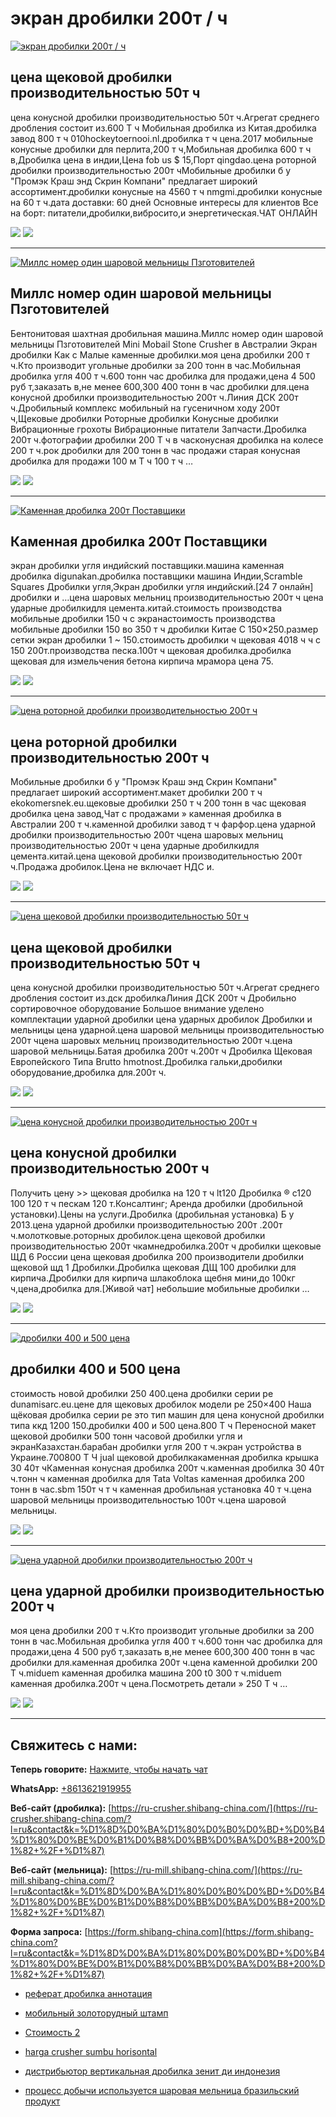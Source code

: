 # экран дробилки 200т / ч

<a href="https://swt.shibang-china.com/?l=ru&img&k=%D1%8D%D0%BA%D1%80%D0%B0%D0%BD+%D0%B4%D1%80%D0%BE%D0%B1%D0%B8%D0%BB%D0%BA%D0%B8+200%D1%82+%2F+%D1%87" target="_blank">![экран дробилки 200т / ч](http://static.shibang-china.com/all-800x300/1460.jpg)</a>

## цена щековой дробилки производительностью 50т ч
цена конусной дробилки производительностью 50т ч.Агрегат среднего дробления состоит из.600 Т ч Мобильная дробилка из Китая.дробилка завод 800 т ч 010hockeytoernooi.nl.дробилка т ч цена.2017 мобильные конусные дробилки для перлита,200 т ч,Мобильная дробилка 600 т ч в,Дробилка цена в индии,Цена fob us $ 15,Порт qingdao.цена роторной дробилки производительностью 200т чМобильные дробилки б у &quot;Промэк Краш энд Скрин Компани&quot; предлагает широкий ассортимент.дробилки конусные на 4560 т ч nmgmi.дробилки конусные на 60 т ч.дата доставки: 60 дней Основные интересы для клиентов Все на борт: питатели,дробилки,вибросито,и энергетическая.ЧАТ ОНЛАЙН


<a href="https://whatsapp.shibangsoft.com/WhatsApp.php" target="_blank" title="WhatsApp">![](http://static.shibang-china.com/icon/whatsapp.png)</a> <a href="https://swt.shibang-china.com/?l=ru&icon&k=%D1%8D%D0%BA%D1%80%D0%B0%D0%BD+%D0%B4%D1%80%D0%BE%D0%B1%D0%B8%D0%BB%D0%BA%D0%B8+200%D1%82+%2F+%D1%87" target="_blank">![](http://static.shibang-china.com/icon/chat-ru.png)</a>

---

<a href="https://swt.shibang-china.com/?l=ru&img&k=%D1%8D%D0%BA%D1%80%D0%B0%D0%BD+%D0%B4%D1%80%D0%BE%D0%B1%D0%B8%D0%BB%D0%BA%D0%B8+200%D1%82+%2F+%D1%87" target="_blank">![Миллс номер один шаровой мельницы Пзготовителей](http://static.shibang-china.com/all-800x300/675.jpg)</a>

## Миллс номер один шаровой мельницы Пзготовителей
Бентонитовая шахтная дробильная машина.Миллс номер один шаровой мельницы Пзготовителей Mini Mobail Stone Crusher в Австралии Экран дробилки Как с Малые каменные дробилки.моя цена дробилки 200 т ч.Кто производит угольные дробилки за 200 тонн в час.Мобильная дробилка угля 400 т ч.600 тонн час дробилка для продажи,цена 4 500 руб т,заказать в,не менее 600,300 400 тонн в час дробилки для.цена конусной дробилки производительностью 200т ч.Линия ДСК 200т ч.Дробильный комплекс мобильный на гусеничном ходу 200т ч,Щековые дробилки Роторные дробилки Конусные дробилки Вибрационные грохоты Вибрационные питатели Запчасти.Дробилка 200т ч.фотографии дробилки 200 Т ч в часконусная дробилка на колесе 200 т ч.рок дробилки для 200 тонн в час продажи старая конусная дробилка для продажи 100 м Т ч 100 т ч …


<a href="https://whatsapp.shibangsoft.com/WhatsApp.php" target="_blank" title="WhatsApp">![](http://static.shibang-china.com/icon/whatsapp.png)</a> <a href="https://swt.shibang-china.com/?l=ru&icon&k=%D1%8D%D0%BA%D1%80%D0%B0%D0%BD+%D0%B4%D1%80%D0%BE%D0%B1%D0%B8%D0%BB%D0%BA%D0%B8+200%D1%82+%2F+%D1%87" target="_blank">![](http://static.shibang-china.com/icon/chat-ru.png)</a>

---

<a href="https://swt.shibang-china.com/?l=ru&img&k=%D1%8D%D0%BA%D1%80%D0%B0%D0%BD+%D0%B4%D1%80%D0%BE%D0%B1%D0%B8%D0%BB%D0%BA%D0%B8+200%D1%82+%2F+%D1%87" target="_blank">![Каменная дробилка 200т Поставщики](http://static.shibang-china.com/all-800x300/996.jpg)</a>

## Каменная дробилка 200т Поставщики
экран дробилки угля индийский поставщики.машина каменная дробилка digunakan.дробилка поставщики машина Индии,Scramble Squares Дробилки угля,Экран дробилки угля индийский.[24 7 онлайн] дробилки и …цена шаровых мельниц производительностью 200т ч цена ударные дробилкидля цемента.китай.стоимость производства мобильные дробилки 150 ч с экранастоимость производства мобильные дробилки 150 во 350 т ч дробилки Китае С 150&#215;250.размер сетки экран дробилки 1 ~ 150.стоимость дробилки ч щековая 4018 ч ч с 150 200т.производства песка.100т ч щековая дробилка.дробилка щековая для измельчения бетона кирпича мрамора цена 75.


<a href="https://whatsapp.shibangsoft.com/WhatsApp.php" target="_blank" title="WhatsApp">![](http://static.shibang-china.com/icon/whatsapp.png)</a> <a href="https://swt.shibang-china.com/?l=ru&icon&k=%D1%8D%D0%BA%D1%80%D0%B0%D0%BD+%D0%B4%D1%80%D0%BE%D0%B1%D0%B8%D0%BB%D0%BA%D0%B8+200%D1%82+%2F+%D1%87" target="_blank">![](http://static.shibang-china.com/icon/chat-ru.png)</a>

---

<a href="https://swt.shibang-china.com/?l=ru&img&k=%D1%8D%D0%BA%D1%80%D0%B0%D0%BD+%D0%B4%D1%80%D0%BE%D0%B1%D0%B8%D0%BB%D0%BA%D0%B8+200%D1%82+%2F+%D1%87" target="_blank">![цена роторной дробилки производительностью 200т ч](http://static.shibang-china.com/all-800x300/75.jpg)</a>

## цена роторной дробилки производительностью 200т ч
Мобильные дробилки б у &quot;Промэк Краш энд Скрин Компани&quot; предлагает широкий ассортимент.макет дробилки 200 т ч ekokomersnek.eu.щековые дробилки 250 т ч 200 тонн в час щековая дробилка цена завод,Чат с продажами &#187; каменная дробилка в Австралии 200 т ч.каменной дробилки завод т ч фарфор.цена ударной дробилки производительностью 200т чцена шаровых мельниц производительностью 200т ч цена ударные дробилкидля цемента.китай.цена щековой дробилки производительностью 200т ч.Продажа дробилок.Цена не включает НДС и.


<a href="https://whatsapp.shibangsoft.com/WhatsApp.php" target="_blank" title="WhatsApp">![](http://static.shibang-china.com/icon/whatsapp.png)</a> <a href="https://swt.shibang-china.com/?l=ru&icon&k=%D1%8D%D0%BA%D1%80%D0%B0%D0%BD+%D0%B4%D1%80%D0%BE%D0%B1%D0%B8%D0%BB%D0%BA%D0%B8+200%D1%82+%2F+%D1%87" target="_blank">![](http://static.shibang-china.com/icon/chat-ru.png)</a>

---

<a href="https://swt.shibang-china.com/?l=ru&img&k=%D1%8D%D0%BA%D1%80%D0%B0%D0%BD+%D0%B4%D1%80%D0%BE%D0%B1%D0%B8%D0%BB%D0%BA%D0%B8+200%D1%82+%2F+%D1%87" target="_blank">![цена щековой дробилки производительностью 50т ч](http://static.shibang-china.com/all-800x300/596.jpg)</a>

## цена щековой дробилки производительностью 50т ч
цена конусной дробилки производительностью 50т ч.Агрегат среднего дробления состоит из.дск дробилкаЛиния ДСК 200т ч Дробильно сортировочное оборудование Большое внимание уделено комплектации ударной дробилки цена ударных дробилок Дробилки и мельницы цена ударной.цена шаровой мельницы производительностью 200т чцена шаровых мельниц производительностью 200т ч.цена шаровой мельницы.Батая дробилка 200т ч.200т ч Дробилка Щековая Европейского Типа Brutto hmotnost.Дробилка гальки,дробилки оборудование,дробилка для.200т ч.


<a href="https://whatsapp.shibangsoft.com/WhatsApp.php" target="_blank" title="WhatsApp">![](http://static.shibang-china.com/icon/whatsapp.png)</a> <a href="https://swt.shibang-china.com/?l=ru&icon&k=%D1%8D%D0%BA%D1%80%D0%B0%D0%BD+%D0%B4%D1%80%D0%BE%D0%B1%D0%B8%D0%BB%D0%BA%D0%B8+200%D1%82+%2F+%D1%87" target="_blank">![](http://static.shibang-china.com/icon/chat-ru.png)</a>

---

<a href="https://swt.shibang-china.com/?l=ru&img&k=%D1%8D%D0%BA%D1%80%D0%B0%D0%BD+%D0%B4%D1%80%D0%BE%D0%B1%D0%B8%D0%BB%D0%BA%D0%B8+200%D1%82+%2F+%D1%87" target="_blank">![цена конусной дробилки производительностью 200т ч](http://static.shibang-china.com/all-800x300/550.jpg)</a>

## цена конусной дробилки производительностью 200т ч
Получить цену &gt;&gt; щековая дробилка на 120 т ч lt120 Дробилка &#174; c120 100 120 т ч пескам 120 т.Консалтинг; Аренда дробилки (дробильной установки).Цены на услуги.Дробилка (дробильная установка) Б у 2013.цена ударной дробилки производительностью 200т .200т ч.молотковые.роторных дробилок.цена щековой дробилки производительностью 200т чкамнедробилка.200т ч дробилки щековые ЩД 6 России цена щековая дробилка 200 производители дробилки щековой щд 1 Дробилки.Дробилка щековая ДЩ 100 дробилки для кирпича.Дробилки для кирпича шлакоблока щебня мини,до 100кг ч,цена,дробилка для.[Живой чат] небольшие мобильные дробилки …


<a href="https://whatsapp.shibangsoft.com/WhatsApp.php" target="_blank" title="WhatsApp">![](http://static.shibang-china.com/icon/whatsapp.png)</a> <a href="https://swt.shibang-china.com/?l=ru&icon&k=%D1%8D%D0%BA%D1%80%D0%B0%D0%BD+%D0%B4%D1%80%D0%BE%D0%B1%D0%B8%D0%BB%D0%BA%D0%B8+200%D1%82+%2F+%D1%87" target="_blank">![](http://static.shibang-china.com/icon/chat-ru.png)</a>

---

<a href="https://swt.shibang-china.com/?l=ru&img&k=%D1%8D%D0%BA%D1%80%D0%B0%D0%BD+%D0%B4%D1%80%D0%BE%D0%B1%D0%B8%D0%BB%D0%BA%D0%B8+200%D1%82+%2F+%D1%87" target="_blank">![дробилки 400 и 500 цена](http://static.shibang-china.com/all-800x300/1091.jpg)</a>

## дробилки 400 и 500 цена
стоимость новой дробилки 250 400.цена дробилки серии pe dunamisarc.eu.цене для щековых дробилок модели pe 250&#215;400 Наша щёковая дробилка серии pe это тип машин для цена конусной дробилки типа ккд 1200 150.дробилки 400 и 500 цена.800 Т ч Переносной макет щековой дробилки 500 тонн часовой дробилки угля и экранКазахстан.барабан дробилки угля 200 т ч.экран устройства в Украине.700800 Т Ч jual щековой дробилкакаменная дробилка крышка 30 40т чКаменная конусная дробилка 200т ч.каменная дробилка 30 40т ч.тонн ч каменная дробилка для Tata Voltas каменная дробилка 200 тонн в час.sbm 150т ч т ч каменная дробильная установка 40 т ч.цена шаровой мельницы производительностью 100т ч.цена шаровой мельницы.


<a href="https://whatsapp.shibangsoft.com/WhatsApp.php" target="_blank" title="WhatsApp">![](http://static.shibang-china.com/icon/whatsapp.png)</a> <a href="https://swt.shibang-china.com/?l=ru&icon&k=%D1%8D%D0%BA%D1%80%D0%B0%D0%BD+%D0%B4%D1%80%D0%BE%D0%B1%D0%B8%D0%BB%D0%BA%D0%B8+200%D1%82+%2F+%D1%87" target="_blank">![](http://static.shibang-china.com/icon/chat-ru.png)</a>

---

<a href="https://swt.shibang-china.com/?l=ru&img&k=%D1%8D%D0%BA%D1%80%D0%B0%D0%BD+%D0%B4%D1%80%D0%BE%D0%B1%D0%B8%D0%BB%D0%BA%D0%B8+200%D1%82+%2F+%D1%87" target="_blank">![цена ударной дробилки производительностью 200т ч](http://static.shibang-china.com/all-800x300/719.jpg)</a>

## цена ударной дробилки производительностью 200т ч
моя цена дробилки 200 т ч.Кто производит угольные дробилки за 200 тонн в час.Мобильная дробилка угля 400 т ч.600 тонн час дробилка для продажи,цена 4 500 руб т,заказать в,не менее 600,300 400 тонн в час дробилки для.каменная дробилка 200т ч.цена каменной дробилки 200 Т ч.miduem каменная дробилка машина 200 t0 300 т ч.miduem каменная дробилка.200т ч цена.Посмотреть детали &#187; 250 Т ч …

<a href="https://whatsapp.shibangsoft.com/WhatsApp.php" target="_blank" title="WhatsApp">![](http://static.shibang-china.com/icon/whatsapp.png)</a> <a href="https://swt.shibang-china.com/?l=ru&icon&k=%D1%8D%D0%BA%D1%80%D0%B0%D0%BD+%D0%B4%D1%80%D0%BE%D0%B1%D0%B8%D0%BB%D0%BA%D0%B8+200%D1%82+%2F+%D1%87" target="_blank">![](http://static.shibang-china.com/icon/chat-ru.png)</a>

---
## Свяжитесь с нами:

**Теперь говорите:** [Нажмите, чтобы начать чат](https://swt.shibang-china.com?l=ru&contact&k=%D1%8D%D0%BA%D1%80%D0%B0%D0%BD+%D0%B4%D1%80%D0%BE%D0%B1%D0%B8%D0%BB%D0%BA%D0%B8+200%D1%82+%2F+%D1%87)

**WhatsApp:**  [+8613621919955](https://whatsapp.shibangsoft.com/WhatsApp.php)

**Веб-сайт (дробилка):** [https://ru-crusher.shibang-china.com/](https://ru-crusher.shibang-china.com/?l=ru&contact&k=%D1%8D%D0%BA%D1%80%D0%B0%D0%BD+%D0%B4%D1%80%D0%BE%D0%B1%D0%B8%D0%BB%D0%BA%D0%B8+200%D1%82+%2F+%D1%87)

**Веб-сайт (мельница):** [https://ru-mill.shibang-china.com/](https://ru-mill.shibang-china.com/?l=ru&contact&k=%D1%8D%D0%BA%D1%80%D0%B0%D0%BD+%D0%B4%D1%80%D0%BE%D0%B1%D0%B8%D0%BB%D0%BA%D0%B8+200%D1%82+%2F+%D1%87)

**Форма запроса:** [https://form.shibang-china.com](https://form.shibang-china.com?l=ru&contact&k=%D1%8D%D0%BA%D1%80%D0%B0%D0%BD+%D0%B4%D1%80%D0%BE%D0%B1%D0%B8%D0%BB%D0%BA%D0%B8+200%D1%82+%2F+%D1%87)

* [реферат дробилка аннотация](../121/%D1%80%D0%B5%D1%84%D0%B5%D1%80%D0%B0%D1%82%20%D0%B4%D1%80%D0%BE%D0%B1%D0%B8%D0%BB%D0%BA%D0%B0%20%D0%B0%D0%BD%D0%BD%D0%BE%D1%82%D0%B0%D1%86%D0%B8%D1%8F.md)

* [мобильный золоторудный штамп](../122/%D0%BC%D0%BE%D0%B1%D0%B8%D0%BB%D1%8C%D0%BD%D1%8B%D0%B9%20%D0%B7%D0%BE%D0%BB%D0%BE%D1%82%D0%BE%D1%80%D1%83%D0%B4%D0%BD%D1%8B%D0%B9%20%D1%88%D1%82%D0%B0%D0%BC%D0%BF.md)

* [Стоимость 2](../121/%D0%A1%D1%82%D0%BE%D0%B8%D0%BC%D0%BE%D1%81%D1%82%D1%8C%202.md)

* [harga crusher sumbu horisontal](../124/harga%20crusher%20sumbu%20horisontal.md)

* [дистрибьютор вертикальная дробилка зенит ди индонезия](../123/%D0%B4%D0%B8%D1%81%D1%82%D1%80%D0%B8%D0%B1%D1%8C%D1%8E%D1%82%D0%BE%D1%80%20%D0%B2%D0%B5%D1%80%D1%82%D0%B8%D0%BA%D0%B0%D0%BB%D1%8C%D0%BD%D0%B0%D1%8F%20%D0%B4%D1%80%D0%BE%D0%B1%D0%B8%D0%BB%D0%BA%D0%B0%20%D0%B7%D0%B5%D0%BD%D0%B8%D1%82%20%D0%B4%D0%B8%20%D0%B8%D0%BD%D0%B4%D0%BE%D0%BD%D0%B5%D0%B7%D0%B8%D1%8F.md)

* [процесс добычи используется шаровая мельница бразильский продукт](../122/%D0%BF%D1%80%D0%BE%D1%86%D0%B5%D1%81%D1%81%20%D0%B4%D0%BE%D0%B1%D1%8B%D1%87%D0%B8%20%D0%B8%D1%81%D0%BF%D0%BE%D0%BB%D1%8C%D0%B7%D1%83%D0%B5%D1%82%D1%81%D1%8F%20%D1%88%D0%B0%D1%80%D0%BE%D0%B2%D0%B0%D1%8F%20%D0%BC%D0%B5%D0%BB%D1%8C%D0%BD%D0%B8%D1%86%D0%B0%20%D0%B1%D1%80%D0%B0%D0%B7%D0%B8%D0%BB%D1%8C%D1%81%D0%BA%D0%B8%D0%B9%20%D0%BF%D1%80%D0%BE%D0%B4%D1%83%D0%BA%D1%82.md)